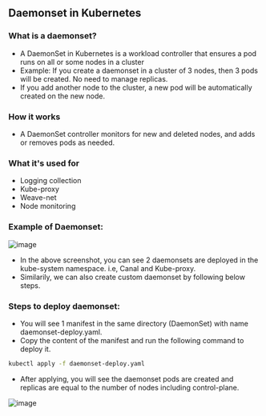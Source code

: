 ## Daemonset in Kubernetes

### What is a daemonset?
- A DaemonSet in Kubernetes is a workload controller that ensures a pod runs on all or some nodes in a cluster
- Example: If you create a daemonset in a cluster of 3 nodes, then 3 pods will be created. No need to manage replicas.
- If you add another node to the cluster, a new pod will be automatically created on the new node.

### How it works
- A DaemonSet controller monitors for new and deleted nodes, and adds or removes pods as needed.

### What it's used for
- Logging collection
- Kube-proxy
- Weave-net
- Node monitoring

### Example of Daemonset:

![image](https://github.com/user-attachments/assets/71725083-89a7-4e93-a1ed-df4c8adc94c3)

- In the above screenshot, you can see 2 daemonsets are deployed in the kube-system namespace. i.e, Canal and Kube-proxy.
- Similarily, we can also create custom daemonset by following below steps.

### Steps to deploy daemonset:

- You will see 1 manifest in the same directory (DaemonSet) with name daemonset-deploy.yaml.
- Copy the content of the manifest and run the following command to deploy it.
```bash
kubectl apply -f daemonset-deploy.yaml
```
- After applying, you will see the daemonset pods are created and replicas are equal to the number of nodes including control-plane.

![image](https://github.com/user-attachments/assets/e07e794e-4557-4ad1-bb4b-dddc4001697c)

